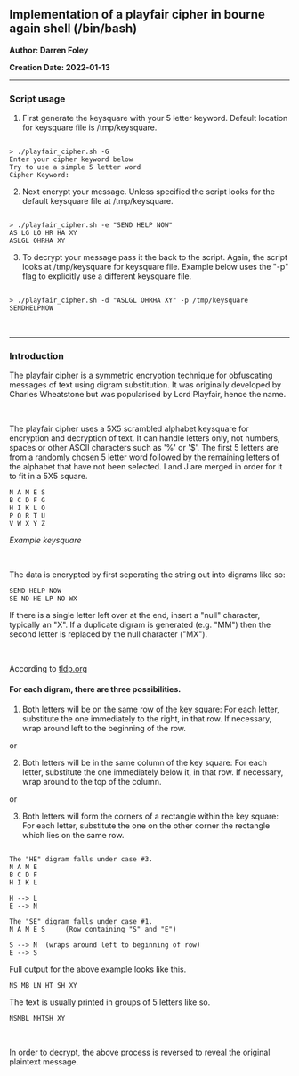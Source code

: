 ## Implementation of a playfair cipher in bourne again shell (/bin/bash)

**Author: Darren Foley**

**Creation Date: 2022-01-13**

------------------

### Script usage

1. First generate the keysquare with your 5 letter keyword. Default location for keysquare file is /tmp/keysquare.

```

> ./playfair_cipher.sh -G
Enter your cipher keyword below
Try to use a simple 5 letter word
Cipher Keyword:

```

2. Next encrypt your message. Unless specified the script looks for the default keysquare file at /tmp/keysquare.

```

> ./playfair_cipher.sh -e "SEND HELP NOW"
AS LG LO HR HA XY
ASLGL OHRHA XY

```

3. To decrypt your message pass it the back to the script. Again, the script looks at /tmp/keysquare for keysquare file. Example below uses the "-p" flag to explicitly use a different keysquare file.

```

> ./playfair_cipher.sh -d "ASLGL OHRHA XY" -p /tmp/keysquare
SENDHELPNOW

```
 
<br>

--------------------

### Introduction

<p>The playfair cipher is a symmetric encryption technique for obfuscating messages of text using digram substitution. It was originally developed by Charles Wheatstone but was popularised by Lord Playfair, hence the name.</p>

<br>

<p>The playfair cipher uses a 5X5 scrambled alphabet keysquare for encryption and decryption of text. It can handle letters only, not numbers, spaces or other ASCII characters such as '%' or '$'. The first 5 letters are from a randomly chosen 5 letter word followed by the remaining letters of the alphabet that have not been selected. I and J are merged in order for it to fit in a 5X5 square. </p>

```
N A M E S 
B C D F G 
H I K L O 
P Q R T U 
V W X Y Z
```

*Example keysquare*

<br>

<p>The data is encrypted by first seperating the string out into digrams like so:<p>

```
SEND HELP NOW
SE ND HE LP NO WX
```

<p>If there is a single letter left over at the end, insert a "null" character, typically an "X". If a duplicate digram is generated (e.g. "MM") then the second letter is replaced by the null character ("MX"). </p>

<br>

According to [tldp.org](https://tldp.org/LDP/abs/html/writingscripts.html)

#### For each digram, there are three possibilities.

1) Both letters will be on the same row of the key square:
   For each letter, substitute the one immediately to the right, in that
   row. If necessary, wrap around left to the beginning of the row.

or

2) Both letters will be in the same column of the key square:
   For each letter, substitute the one immediately below it, in that
   row. If necessary, wrap around to the top of the column.

or

3) Both letters will form the corners of a rectangle within the key square:
   For each letter, substitute the one on the other corner the rectangle
   which lies on the same row.

```

The "HE" digram falls under case #3.
N A M E 
B C D F 
H I K L

H --> L 
E --> N

The "SE" digram falls under case #1.
N A M E S     (Row containing "S" and "E")

S --> N  (wraps around left to beginning of row)
E --> S

```

Full output for the above example looks like this.

```
NS MB LN HT SH XY
```

The text is usually printed in groups of 5 letters like so.

```
NSMBL NHTSH XY
```

<br>

<p>In order to decrypt, the above process is reversed to reveal the original plaintext message. </p>


